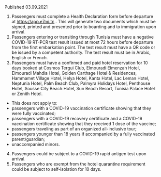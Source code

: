Published 03.09.2021
1. Passengers must complete a Health Declaration form before departure at <a href="https://app.e7mi.tn">https://app.e7mi.tn</a> . This will generate two documents which must be signed, printed and presented prior to boarding and to immigration upon arrival.
2. Passengers entering or transiting through Tunisia must have a negative COVID-19 RT-PCR test result issued at most 72 hours before departure from the first embarkation point. The test result must have a QR code or be issued by a competent authority. The test result must be in Arabic, English or French.
3. Passengers must have a confirmed and paid hotel reservation for 10 days booked at Cosmos Tergui Club, Elmouradi Elmenzah Hotel, Elmouradi Mahdia Hotel, Golden Carthage Hotel & Residences, Hammamet Village Hotel, Helya Hotel, Kanta Hotel, Lac Leman Hotel, Neptunia Hotel, Palm Beach Club, Palmyra Holidays Hotel, Penthouse Hotel, Sousse City Beach Hotel, Sun Beach Resort, Tunisia Palace Hotel or Zenith Hotel.
- This does not apply to:
 - passengers with a COVID-19 vaccination certificate showing that they were fully vaccinated;
 - passengers with a COVID-19 recovery certificate and a COVID-19 vaccination certificate showing that they received 1 dose of the vaccine;
 - passengers traveling as part of an organized all-inclusive tour;
 - passengers younger than 18 years if accompanied by a fully vaccinated parent/guardian;
 - unaccompanied minors.
4. Passengers could be subject to a COVID-19 rapid antigen test upon arrival.
5. Passengers who are exempt from the hotel quarantine requirement could be subject to self-isolation for 10 days.

